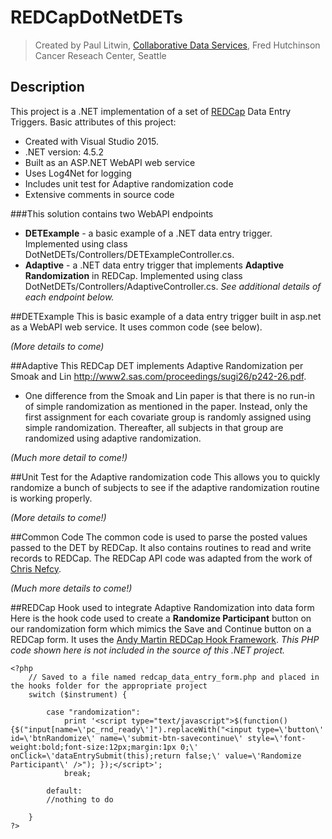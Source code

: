 # REDCapDotNetDETs
> Created by Paul Litwin, [Collaborative Data Services](http://cds.fredhutch.org), Fred Hutchinson Cancer Reseach Center, Seattle

## Description
This project is a .NET implementation of a set of [REDCap](https://projectredcap.org) Data Entry Triggers.
Basic attributes of this project:
- Created with Visual Studio 2015.
- .NET version: 4.5.2
- Built as an ASP.NET WebAPI web service
- Uses Log4Net for logging
- Includes unit test for Adaptive randomization code
- Extensive comments in source code

###This solution contains two WebAPI endpoints
- **DETExample** - a basic example of a .NET data entry trigger. Implemented using class  DotNetDETs/Controllers/DETExampleController.cs.
- **Adaptive**  - a .NET data entry trigger that implements **Adaptive Randomization** in REDCap. Implemented using class  DotNetDETs/Controllers/AdaptiveController.cs.
*See additional details of each endpoint below.*

##DETExample
This is basic example of a data entry trigger built in asp.net as a WebAPI web service. It uses common code (see below).

*(More details to come)*

##Adaptive
This REDCap DET implements Adaptive Randomization per Smoak and Lin <http://www2.sas.com/proceedings/sugi26/p242-26.pdf>.
- One difference from the Smoak and Lin paper is that there is no run-in of simple randomization as mentioned in the paper. Instead, only the first assignment for each covariate group is randomly assigned using simple randomization. Thereafter, all subjects in that group are randomized using adaptive randomization.

*(Much more detail to come!)*

##Unit Test for the Adaptive randomization code
This allows you to quickly randomize a bunch of subjects to see if the adaptive randomization routine is working properly.

*(More details to come!)*

##Common Code
The common code is used to parse the posted values passed to the DET by REDCap. It also contains routines to read and write records to REDCap. The REDCap API code was adapted from the work of [Chris Nefcy](https://github.com/redcap-tools/nef-c-sharp).

*(Much more details to come!)*

##REDCap Hook used to integrate Adaptive Randomization into data form
Here is the hook code used to create a **Randomize Participant** button on our randomization form which mimics the Save and Continue button on a REDCap form. It uses the [Andy Martin REDCap Hook Framework](https://github.com/123andy/redcap-hook-framework). *This PHP code shown here is not included in the source of this .NET project.*
```
<?php
	// Saved to a file named redcap_data_entry_form.php and placed in the hooks folder for the appropriate project
	switch ($instrument) {

        case "randomization":
			print '<script type="text/javascript">$(function() {$("input[name=\'pc_rnd_ready\']").replaceWith("<input type=\'button\' id=\'btnRandomize\' name=\'submit-btn-savecontinue\' style=\'font-weight:bold;font-size:12px;margin:1px 0;\' onClick=\'dataEntrySubmit(this);return false;\' value=\'Randomize Participant\' />"); });</script>';
			break;

        default:
		//nothing to do
	
	}
?>
```
